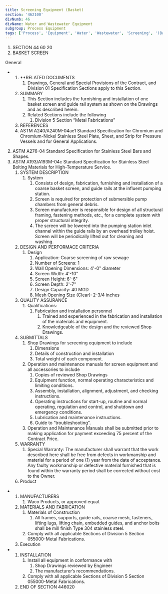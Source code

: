 ```yaml
---
title: Screening Equipment (Basket)
section: '462100'
divNumb: 46
divName: Water and Wastewater Equipment
subgroup: Process Equipment
tags: ['Process', 'Equipment', 'Water', 'Wastewater', 'Screening', '(Basket)']
---
```


   1. SECTION 44 60 20
   1. BASKET SCREEN 

General

* 
	1. **RELATED DOCUMENTS
		1. Drawings, General and Special Provisions of the Contract, and Division 01 Specification Sections apply to this Section.
	2. SUMMARY
		1. This Section includes the furnishing and installation of one basket screen and guide rail system as shown on the Drawings and as described herein.
		2. Related Sections include the following
			1. Division 5 Section “Metal Fabrications”
	3. REFERENCES
   1. ASTM A240/A240M-04ae1 Standard Specification for Chromium and Chromium-Nickel Stainless Steel Plate, Sheet, and Strip for Pressure Vessels and for General Applications.
2. ASTM A276-04 Standard Specification for Stainless Steel Bars and Shapes.
3. ASTM A193/A193M-04c Standard Specification for Stainless Steel Bolting Materials for High-Temperature Service.
	1. SYSTEM DESCRIPTION
		1. System
			1. Consists of design, fabrication, furnishing and installation of a coarse basket screen, and guide rails at the influent pumping station.
			2. Screen is required for protection of submersible pump chambers from general debris.
			3. Screen manufacturer is responsible for design of all structural framing, fastening methods, etc., for a complete system with proper structural integrity.
			4. The screen will be lowered into the pumping station inlet channel within the guide rails by an overhead trolley hoist. Screen will be periodically lifted out for cleaning and washing.
	2. DESIGN AND PERFORMACE CRITERIA
		1. Design
			1. Application: Coarse screening of raw sewage
			2. Number of Screens: 1
			3. Wall Opening Dimensions: 4'-0" diameter
			4. Screen Width: 4'-10"
			5. Screen Height: 6'-6"
			6. Screen Depth: 2'-7"
			7. Design Capacity: 40 MGD
			8. Mesh Opening Size (Clear): 2-3/4 inches
	3. QUALITY ASSURANCE
		1. Qualifications:
			1. Fabrication and installation personnel
				1. Trained and experienced in the fabrication and installation of the materials and equipment.
				2. Knowledgeable of the design and the reviewed Shop Drawings.
	4. SUBMITTALS
		1. Shop Drawings for screening equipment to include
			1. Dimensions
			2. Details of construction and installation
			3. Total weight of each component.
		2. Operation and maintenance manuals for screen equipment and all accessories to include
			1. Copies of reviewed Shop Drawings
			2. Equipment function, normal operating characteristics and limiting conditions.
			3. Assembly, installation, alignment, adjustment, and checking instructions.
			4. Operating instructions for start-up, routine and normal operating, regulation and control, and shutdown and emergency conditions.
			5. Lubrication and maintenance instructions.
			6. Guide to “troubleshooting”.
		3. Operation and Maintenance Manuals shall be submitted prior to making application for payment exceeding 75 percent of the Contract Price.
	5. WARRANTY
		1. Special Warranty: The manufacturer shall warrant that the work described here shall be free from defects in workmanship and material for a period of one (1) year from the date of acceptance. Any faulty workmanship or defective material furnished that is found within the warranty period shall be corrected without cost to the Owner.
   1. Product

* 
	1. MANUFACTURERS
		1. Waco Products, or approved equal.
	2. MATERIALS AND FABRICATION
		1. Materials of Construction
			1. All frames, supports, guide rails, coarse mesh, fasteners, lifting lugs, lifting chain, embedded guides, and anchor bolts shall be mill finish Type 304 stainless steel.
		2. Comply with all applicable Sections of Division 5 Section 055000-Metal Fabrications.
   1. Execution

* 
	1. INSTALLATION
		1. Install all equipment in conformance with
			1. Shop Drawings reviewed by Engineer
			2. The manufacturer’s recommendations.
		2. Comply with all applicable Sections of Division 5 Section 055000-Metal Fabrications.
   1. END OF SECTION 446020

